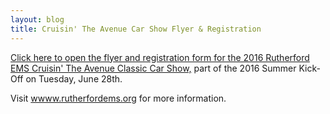```yaml
---
layout: blog
title: Cruisin' The Avenue Car Show Flyer & Registration
---
```


[Click here to open the flyer and registration form for the 2016 Rutherford EMS Cruisin' The Avenue Classic Car Show,](https://storage.googleapis.com/static.rutherford-nj.com/police/police%20blog%20posts/Summer%20Kick%20Off%202016%20Car%20Show%20.pdf) part of the 2016 Summer Kick-Off on Tuesday, June 28th. 

Visit [wwww.rutherfordems.org](http://www.rutherfordems.org/) for more information.
